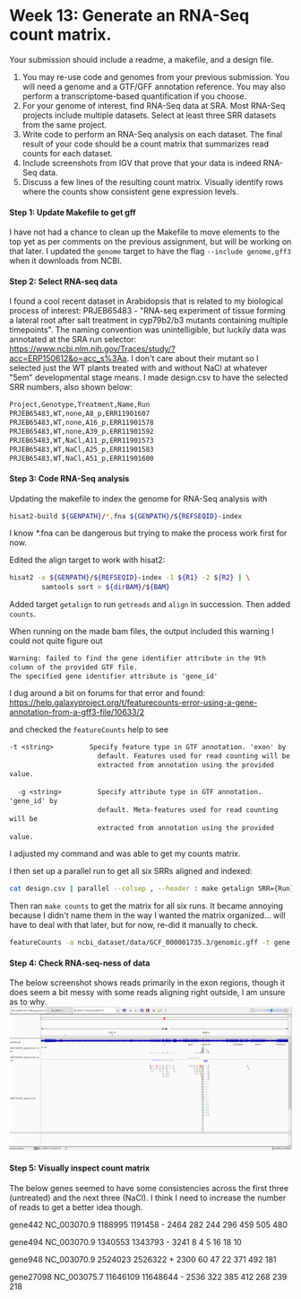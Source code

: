 # Week 13: Generate an RNA-Seq count matrix.
Your submission should include a readme, a makefile, and a design file.

1. You may re-use code and genomes from your previous submission. You will need a genome and a GTF/GFF annotation reference. You may also perform a transcriptome-based quantification if you choose.
2. For your genome of interest, find RNA-Seq data at SRA. Most RNA-Seq projects include multiple datasets. Select at least three SRR datasets from the same project.
3. Write code to perform an RNA-Seq analysis on each dataset. The final result of your code should be a count matrix that summarizes read counts for each dataset.
4. Include screenshots from IGV that prove that your data is indeed RNA-Seq data. 
5. Discuss a few lines of the resulting count matrix. Visually identify rows where the counts show consistent gene expression levels.


#### Step 1: Update Makefile to get gff
I have not had a chance to clean up the Makefile to move elements to the top yet as per comments on the previous assignment, but will be working on that later. I updated the `genome` target to have the flag `--include genome,gff3` when it downloads from NCBI.

#### Step 2: Select RNA-seq data
I found a cool recent dataset in Arabidopsis that is related to my biological process of interest: PRJEB65483 - "RNA-seq experiment of tissue forming a lateral root after salt treatment in cyp79b2/b3 mutants containing multiple timepoints". The naming convention was unintelligible, but luckily data was annotated at the SRA run selector: https://www.ncbi.nlm.nih.gov/Traces/study/?acc=ERP150612&o=acc_s%3Aa. I don't care about their mutant so I selected just the WT plants treated with and without NaCl at whatever "5em" developmental stage means. I made design.csv to have the selected SRR numbers, also shown below:

```
Project,Genotype,Treatment,Name,Run
PRJEB65483,WT,none,A8_p,ERR11901607
PRJEB65483,WT,none,A16_p,ERR11901578
PRJEB65483,WT,none,A39_p,ERR11901592
PRJEB65483,WT,NaCl,A11_p,ERR11901573
PRJEB65483,WT,NaCl,A25_p,ERR11901583
PRJEB65483,WT,NaCl,A51_p,ERR11901600
```

#### Step 3: Code RNA-Seq analysis
Updating the makefile to index the genome for RNA-Seq analysis with 

```bash
hisat2-build ${GENPATH}/*.fna ${GENPATH}/${REFSEQID}-index
```

I know *.fna can be dangerous but trying to make the process work first for now.

Edited the align target to work with hisat2:

```bash
hisat2 -x ${GENPATH}/${REFSEQID}-index -1 ${R1} -2 ${R2} | \
		samtools sort > ${dirBAM}/${BAM}
```

Added target `getalign` to run `getreads` and `align` in succession. Then added `counts`.

When running on the made bam files, the output included this warning I could not quite figure out
```
Warning: failed to find the gene identifier attribute in the 9th column of the provided GTF file.
The specified gene identifier attribute is 'gene_id'
```
I dug around a bit on forums for that error and found: https://help.galaxyproject.org/t/featurecounts-error-using-a-gene-annotation-from-a-gff3-file/10633/2

and checked the `featureCounts` help to see

```
-t <string>         Specify feature type in GTF annotation. 'exon' by
                      default. Features used for read counting will be
                      extracted from annotation using the provided value.

  -g <string>         Specify attribute type in GTF annotation. 'gene_id' by
                      default. Meta-features used for read counting will be
                      extracted from annotation using the provided value.
```

I adjusted my command and was able to get my counts matrix. 

I then set up a parallel run to get all six SRRs aligned and indexed:

```bash
cat design.csv | parallel --colsep , --header : make getalign SRR={Run}
```
Then ran `make counts` to get the matrix for all six runs. It became annoying because I didn't name them in the way I wanted the matrix organized... will have to deal with that later, but for now, re-did it manually to check.

```bash
featureCounts -a ncbi_dataset/data/GCF_000001735.3/genomic.gff -t gene -g ID -o counts.txt bam/ERR11901607_alignment.bam bam/ERR11901578_alignment.bam bam/ERR11901592_alignment.bam bam/ERR11901573_alignment.bam bam/ERR11901583_alignment.bam bam/ERR11901600_alignment.bam
```

#### Step 4: Check RNA-seq-ness of data
The below screenshot shows reads primarily in the exon regions, though it does seem a bit messy with some reads aligning right outside, I am unsure as to why. 
![](Screenshots/Confirm_RNA-seq.PNG)


#### Step 5: Visually inspect count matrix
The below genes seemed to have some consistencies across the first three (untreated) and the next three (NaCl). I think I need to increase the number of reads to get a better idea though.

gene442	NC_003070.9	1188995	1191458	-	2464	282	244	296	459	505	480

gene494	NC_003070.9	1340553	1343793	-	3241	8	4	5	16	18	10

gene948	NC_003070.9	2524023	2526322	+	2300	60	47	22	371	492	181

gene27098	NC_003075.7	11646109	11648644	-	2536	322	385	412	268	239	218
